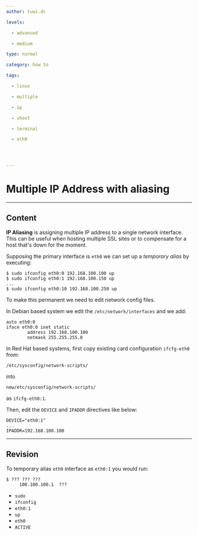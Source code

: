 ```yaml
---
author: tuwi.dc

levels:

  - advanced

  - medium

type: normal

category: how to

tags:

  - linux

  - multiple

  - ip

  - vhost

  - terminal

  - eth0




---
```


# Multiple IP Address with aliasing 

---
## Content

**IP Aliasing** is assigning multiple IP address to a single network interface. This can be useful when hosting multiple SSL sites or to compensate for a host that's down for the moment.

Supposing the primary interface is `eth0` we can set up a _temporary alias_ by executing:
```
$ sudo ifconfig eth0:0 192.168.100.100 up
$ sudo ifconfig eth0:1 192.168.100.150 up
...
$ sudo ifconfig eth0:10 192.168.100.250 up
```

To make this permanent we need to edit network config files. 

In Debian based system we edit the `/etc/network/interfaces` and we add:
```
auto eth0:0
iface eth0:0 inet static
        address 192.168.100.100
        netmask 255.255.255.0

```

In Red Hat based systems, first copy existing card configuration `ifcfg-eth0` from:

```
/etc/sysconfig/network-scripts/
```

into

```
new/etc/sysconfig/network-scripts/
``` 
as `ifcfg-eth0:1`.

Then, edit the `DEVICE` and `IPADDR` directives like below:
```
DEVICE="eth0:1"
...
IPADDR=192.168.100.100
```

---
## Revision

To temporary alias `eth0` interface as `eth0:1` you would run:
```
$ ??? ??? ??? 
     100.100.100.1  ???
```

* `sudo`
* `ifconfig`
* `eth0:1`
* `up`
* `eth0`
* `ACTIVE`

